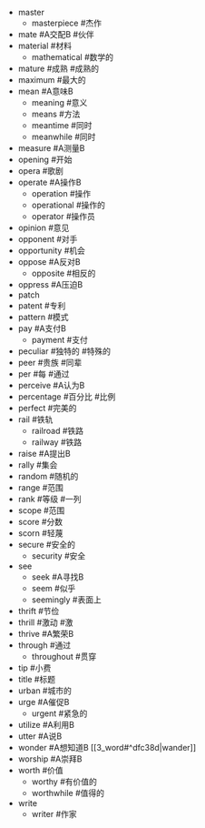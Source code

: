 * master
	* masterpiece #杰作
* mate #A交配B #伙伴
* material #材料
	* mathematical #数学的
* mature #成熟 #成熟的
* maximum #最大的
* mean #A意味B
	* meaning #意义
	* means #方法
	* meantime #同时
	* meanwhile #同时
* measure #A测量B
* opening #开始
* opera #歌剧
* operate #A操作B
	* operation #操作
	* operational #操作的
	* operator #操作员
* opinion #意见
* opponent #对手
* opportunity #机会
* oppose #A反对B
	* opposite #相反的
* oppress #A压迫B
* patch
* patent #专利
* pattern #模式
* pay #A支付B
	* payment #支付
* peculiar #独特的 #特殊的
* peer #贵族 #同辈
* per #每 #通过
* perceive #A认为B
* percentage #百分比 #比例
* perfect #完美的
* rail #铁轨
	* railroad #铁路
	* railway #铁路
* raise #A提出B
* rally #集会
* random #随机的
* range #范围
* rank #等级 #一列
* scope #范围
* score #分数
* scorn #轻蔑
* secure #安全的
	* security #安全
* see
	* seek #A寻找B
	* seem #似乎
	* seemingly #表面上
* thrift #节俭
* thrill #激动 #激
* thrive #A繁荣B
* through #通过
	* throughout #贯穿
* tip #小费
* title #标题
* urban #城市的
* urge #A催促B
	* urgent #紧急的
* utilize #A利用B
* utter #A说B
* wonder #A想知道B [[3_word#^dfc38d|wander]]
* worship #A崇拜B
* worth #价值
	* worthy #有价值的
	* worthwhile #值得的
* write
	* writer #作家